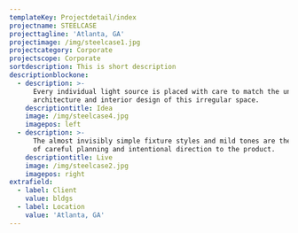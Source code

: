 ```yaml
---
templateKey: Projectdetail/index
projectname: STEELCASE
projecttagline: 'Atlanta, GA'
projectimage: /img/steelcase1.jpg
projectcategory: Corporate
projectscope: Corporate
sortdescription: This is short description
descriptionblockone:
  - description: >-
      Every individual light source is placed with care to match the unique
      architecture and interior design of this irregular space.
    descriptiontitle: Idea
    image: /img/steelcase4.jpg
    imagepos: left
  - description: >-
      The almost invisibly simple fixture styles and mild tones are the result
      of careful planning and intentional direction to the product.
    descriptiontitle: Live
    image: /img/steelcase2.jpg
    imagepos: right
extrafield:
  - label: Client
    value: bldgs
  - label: Location
    value: 'Atlanta, GA'
---
```


